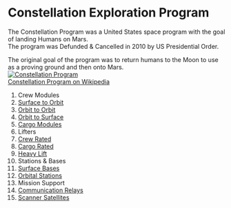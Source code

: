 
# Constellation Exploration Program

The Constellation Program was a United States space program with the goal of landing Humans on Mars.  
The program was Defunded & Cancelled in 2010 by US Presidential Order.

The original goal of the program was to return humans to the Moon to use as a proving ground and then onto Mars.  
[![Constellation Program](https://upload.wikimedia.org/wikipedia/commons/thumb/2/26/Constellation_logo_white.svg/270px-Constellation_logo_white.svg.png)](https://en.wikipedia.org/wiki/Constellation_program)  
[Constellation Program on Wikipedia](https://en.wikipedia.org/wiki/Constellation_program)  


1. Crew Modules  
  1. [Surface to Orbit](/crew.surf2orbit.md)
  2. [Orbit to Orbit]()
  3. [Orbit to Surface]()
2. [Cargo Modules]()
3. Lifters
  1. [Crew Rated]()
  2. [Cargo Rated]()
  3. [Heavy Lift]()
4. Stations & Bases
  1. [Surface Bases]()
  2. [Orbital Stations]()
5. Mission Support
  1. [Communication Relays]()
  2. [Scanner Satellites ]()
